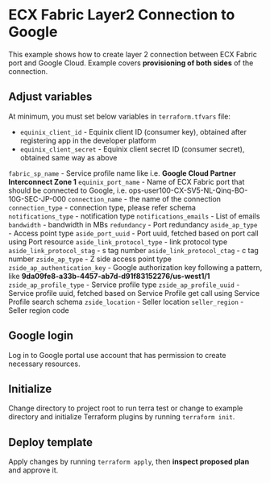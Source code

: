 # ECX Fabric Layer2 Connection to Google

This example shows how to create layer 2 connection between ECX Fabric port
and Google Cloud.
Example covers **provisioning of both sides** of the connection.

## Adjust variables

At minimum, you must set below variables in `terraform.tfvars` file:

* `equinix_client_id` - Equinix client ID (consumer key), obtained after
  registering app in the developer platform
* `equinix_client_secret` - Equinix client secret ID (consumer secret),
  obtained same way as above

`fabric_sp_name` - Service profile name like i.e. **Google Cloud Partner Interconnect Zone 1**
`equinix_port_name` -  Name of ECX Fabric port that should be
connected to Google, i.e. ops-user100-CX-SV5-NL-Qinq-BO-10G-SEC-JP-000
`connection_name` - the name of the connection
`connection_type` - connection type, please refer schema
`notifications_type` - notification type
`notifications_emails` - List of emails
`bandwidth` - bandwidth in MBs
`redundancy` - Port redundancy
`aside_ap_type` - Access point type
`aside_port_uuid` - Port uuid, fetched based on port call using Port resource
`aside_link_protocol_type` - link protocol type
`aside_link_protocol_stag` - s tag number
`aside_link_protocol_ctag` - c tag number
`zside_ap_type` - Z side access point type
`zside_ap_authentication_key` - Google authorization key following a pattern, like **9da09fe8-a33b-4457-ab7d-d91f83152276/us-west1/1**
`zside_ap_profile_type` - Service profile type
`zside_ap_profile_uuid` - Service profile uuid, fetched based on Service Profile get call using Service Profile search schema
`zside_location` - Seller location
`seller_region` - Seller region code

## Google login

Log in to Google portal use account that has permission to create necessary resources.

## Initialize

Change directory to project root to run terra test or change to example directory and initialize Terraform plugins
by running `terraform init`.

## Deploy template

Apply changes by running `terraform apply`, then **inspect proposed plan**
and approve it.
